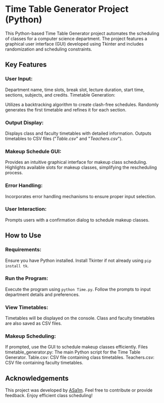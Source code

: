 
# Time Table Generator Project (Python)
This Python-based Time Table Generator project automates the scheduling of classes for a computer science department. The project features a graphical user interface (GUI) developed using Tkinter and includes randomization and scheduling constraints.

## Key Features
### User Input:

Department name, time slots, break slot, lecture duration, start time, sections, subjects, and credits.
Timetable Generation:

Utilizes a backtracking algorithm to create clash-free schedules.
Randomly generates the first timetable and refines it for each section.
### Output Display:

Displays class and faculty timetables with detailed information.
Outputs timetables to CSV files ("*Table.csv*" and "*Teachers.csv*").
### Makeup Schedule GUI:

Provides an intuitive graphical interface for makeup class scheduling.
Highlights available slots for makeup classes, simplifying the rescheduling process.
### Error Handling:

Incorporates error handling mechanisms to ensure proper input selection.
### User Interaction:

Prompts users with a confirmation dialog to schedule makeup classes.
## How to Use
### Requirements:

Ensure you have Python installed.
Install Tkinter if not already using `pip install tk`.
### Run the Program:

Execute the program using `python Time.py`.
Follow the prompts to input department details and preferences.
### View Timetables:

Timetables will be displayed on the console.
Class and faculty timetables are also saved as CSV files.
### Makeup Scheduling:

If prompted, use the GUI to schedule makeup classes efficiently.
Files
timetable_generator.py: The main Python script for the Time Table Generator.
Table.csv: CSV file containing class timetables.
Teachers.csv: CSV file containing faculty timetables.
## Acknowledgements
This project was developed by [ASa1m](https://github.com/ASa1m). Feel free to contribute or provide feedback. Enjoy efficient class scheduling!
